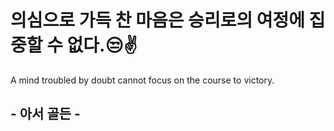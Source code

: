 # 의심으로 가득 찬 마음은 승리로의 여정에 집중할 수 없다.😒✌

A mind troubled by doubt cannot focus on the course to victory.

## - 아서 골든 -
